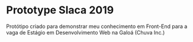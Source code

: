 # Prototype Slaca 2019
Protótipo criado para demonstrar meu conhecimento em Front-End para a vaga de Estágio em Desenvolvimento Web na Galoá (Chuva Inc.)
